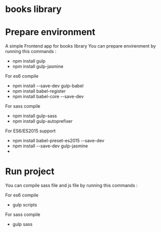 # books library

# Prepare environment
A simple Frontend app for books library 
You can prepare envirenment by running this commands :

- npm install gulp
- npm install gulp-jasmine

For es6 compile
- npm install --save-dev gulp-babel
- npm install babel-register
- npm install babel-core --save-dev

For sass compile
- npm install gulp-sass
- npm install gulp-autoprefixer
 
For ES6/ES2015 support
- npm install babel-preset-es2015 --save-dev
- npm install --save-dev gulp-jasmine
- 
# Run project
You can compile sass file and js file by running this commands :

For es6 compile
- gulp scripts

For sass compile
- gulp sass
